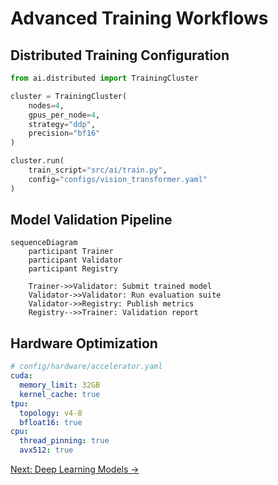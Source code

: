 # Advanced Training Workflows

## Distributed Training Configuration
```python
from ai.distributed import TrainingCluster

cluster = TrainingCluster(
    nodes=4,
    gpus_per_node=4,
    strategy="ddp",
    precision="bf16"
)

cluster.run(
    train_script="src/ai/train.py",
    config="configs/vision_transformer.yaml"
)
```

## Model Validation Pipeline
```mermaid
sequenceDiagram
    participant Trainer
    participant Validator
    participant Registry
    
    Trainer->>Validator: Submit trained model
    Validator->>Validator: Run evaluation suite
    Validator->>Registry: Publish metrics
    Registry-->>Trainer: Validation report
```

## Hardware Optimization
```yaml
# config/hardware/accelerator.yaml
cuda:
  memory_limit: 32GB
  kernel_cache: true
tpu:
  topology: v4-8
  bfloat16: true
cpu:
  thread_pinning: true
  avx512: true
```

[Next: Deep Learning Models →](../../models/deep-learning-guide.md)
